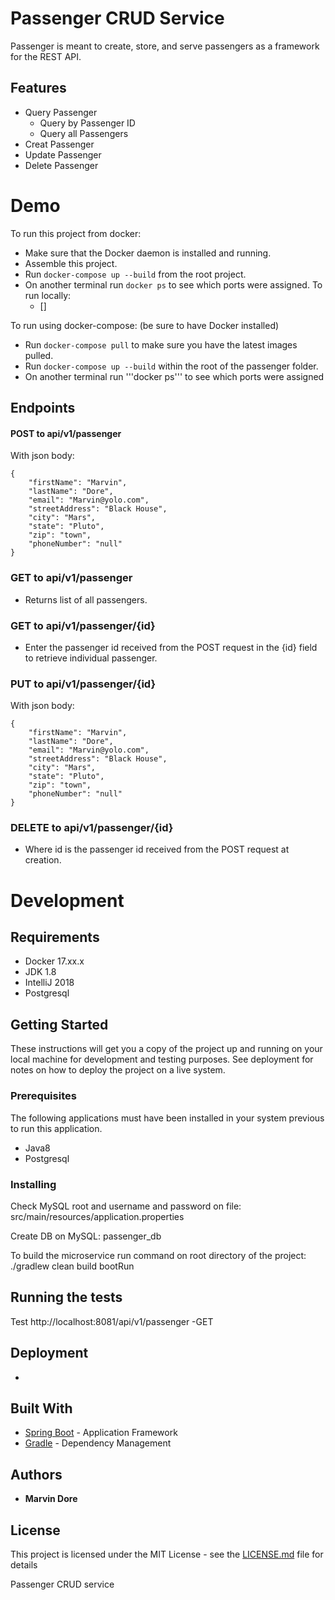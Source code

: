 # Passenger CRUD Service
Passenger is meant to create, store, and serve passengers as a framework for the REST API.


## Features
* Query Passenger
    * Query by Passenger ID
    * Query all Passengers
* Creat Passenger
* Update Passenger
* Delete Passenger

# Demo
To run this project from docker:
* Make sure that the Docker daemon is installed and running.
* Assemble this project.
* Run ```docker-compose up --build``` from the root project.
* On another terminal run ```docker ps``` to see which ports were assigned.
To run locally:
   - []

To run using docker-compose: (be sure to have Docker installed)
   - Run `docker-compose pull` to make sure you have the latest images pulled.
   - Run `docker-compose up --build` within the root of the passenger folder.
   - On another terminal run '''docker ps''' to see which ports were assigned
## Endpoints

#### POST to api/v1/passenger

With json body:

```
{
	"firstName": "Marvin",
	"lastName": "Dore",
	"email": "Marvin@yolo.com",
	"streetAddress": "Black House",
	"city": "Mars",
	"state": "Pluto",
	"zip": "town",
	"phoneNumber": "null"
}
```

### GET to api/v1/passenger
* Returns list of all passengers.

### GET to api/v1/passenger/{id}
* Enter the passenger id received from the POST request in the {id} field to retrieve individual passenger.

### PUT to api/v1/passenger/{id}

With json body:

```
{
	"firstName": "Marvin",
	"lastName": "Dore",
	"email": "Marvin@yolo.com",
	"streetAddress": "Black House",
	"city": "Mars",
	"state": "Pluto",
	"zip": "town",
	"phoneNumber": "null"
}
```

### DELETE to api/v1/passenger/{id}
* Where id is the passenger id received from the POST request at creation.

# Development

## Requirements
* Docker 17.xx.x
* JDK 1.8
* IntelliJ 2018
* Postgresql


## Getting Started

These instructions will get you a copy of the project up and running on your local machine for development and testing purposes. See deployment for notes on how to deploy the project on a live system.

### Prerequisites

The following applications must have been installed in your system previous to run this application.

 - Java8
 - Postgresql
 
### Installing

Check MySQL root and username and password on file:
   src/main/resources/application.properties
   
Create DB on MySQL:
   passenger_db

To build the microservice run command on root directory of the project:
   ./gradlew clean build bootRun
   

## Running the tests

Test http://localhost:8081/api/v1/passenger -GET

## Deployment

-

## Built With

* [Spring Boot](https://spring.io/docs) - Application Framework
* [Gradle](https://docs.gradle.org/4.2/release-notes.html) - Dependency Management

## Authors

* **Marvin Dore**

## License

This project is licensed under the MIT License - see the [LICENSE.md](LICENSE.md) file for details

Passenger CRUD service
